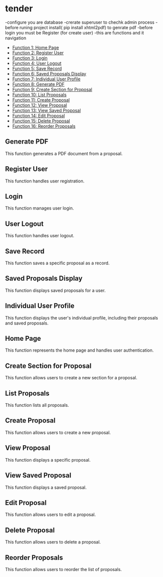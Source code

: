 # tender

-configure you are database 
-crerate superuser to chechk admin process 
-before runing project install( pip install xhtml2pdf) to genrate pdf
-before login you must be Register (for create user)
-this are functions and it navigation
- [Function 1: Home Page](#home-page)
- [Function 2: Register User](#register-user)
- [Function 3: Login](#login)
- [Function 4: User Logout](#user-logout)
- [Function 5: Save Record](#save-record)
- [Function 6: Saved Proposals Display](#saved-proposals-display)
- [Function 7: Individual User Profile](#individual-user-profile)
- [Function 8: Generate PDF](#generate-pdf)
- [Function 9: Create Section for Proposal](#create-section-for-proposal)
- [Function 10: List Proposals](#list-proposals)
- [Function 11: Create Proposal](#create-proposal)
- [Function 12: View Proposal](#view-proposal)
- [Function 13: View Saved Proposal](#view-saved-proposal)
- [Function 14: Edit Proposal](#edit-proposal)
- [Function 15: Delete Proposal](#delete-proposal)
- [Function 16: Reorder Proposals](#reorder-proposals)

## Generate PDF

This function generates a PDF document from a proposal.

## Register User

This function handles user registration.

## Login

This function manages user login.

## User Logout

This function handles user logout.

## Save Record

This function saves a specific proposal as a record.

## Saved Proposals Display

This function displays saved proposals for a user.

## Individual User Profile

This function displays the user's individual profile, including their proposals and saved proposals.

## Home Page

This function represents the home page and handles user authentication.

## Create Section for Proposal

This function allows users to create a new section for a proposal.

## List Proposals

This function lists all proposals.

## Create Proposal

This function allows users to create a new proposal.

## View Proposal

This function displays a specific proposal.

## View Saved Proposal

This function displays a saved proposal.

## Edit Proposal

This function allows users to edit a proposal.

## Delete Proposal

This function allows users to delete a proposal.

## Reorder Proposals

This function allows users to reorder the list of proposals.



